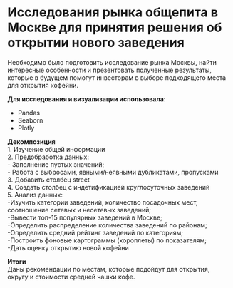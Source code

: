 # Исследования рынка общепита в Москве для принятия решения об открытии нового заведения

Необходимо было подготовить исследование рынка Москвы, найти интересные особенности и презентовать полученные результаты, которые в будущем помогут инвесторам в выборе подходящего места для открытия кофейни.

**Для исследования и визуализации использовала:**
* Pandas
* Seaborn
* Plotly

**Декомпозиция**
<br> 1. Изучение общей информации
<br> 2. Предобработка данных:
<br>- Заполнение пустых значений;
<br>- Работа с выбросами, явными/неявными дубликатами, пропусками
<br> 3. Добавить столбец street
<br> 4. Создать столбец с индетификацией круглосуточных заведений
<br> 5. Анализ данных:
<br>-Изучить категории заведений, количество посадочных мест, соотношение сетевых и несетевых заведений;
<br>-Вывести топ-15 популярных заведений в Москве;
<br>-Определить распределение количества заведений по районам;
<br>-Определить средний рейтинг заведений по категориям;
<br>-Построить фоновые картограммы (хороплеты) по показателям;
<br>-Дать оценку открытию новой кофейни

**Итоги**
<br>Даны рекомендации по местам, которые подойдут для открытия, округу и стоимости средней чашки кофе.

